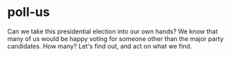 # poll-us
Can we take this presidential election into our own hands? We know that many of us would be happy voting for someone other than the major party candidates. How many? Let's find out, and act on what we find.
